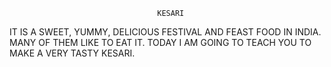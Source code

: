                                      KESARI
IT IS A SWEET, YUMMY, DELICIOUS FESTIVAL AND FEAST FOOD IN INDIA. MANY OF THEM LIKE TO EAT IT.
TODAY I AM GOING TO TEACH YOU TO MAKE A VERY TASTY KESARI.